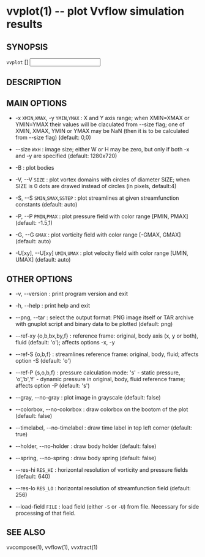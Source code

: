 vvplot(1) -- plot Vvflow simulation results
====

## SYNOPSIS

`vvplot` [<OPTIONS>] <INPUT> <TARGET>

## DESCRIPTION

## MAIN OPTIONS

  * -x `XMIN`,`XMAX`, -y `YMIN`,`YMAX` :
    X and Y axis range;
    when XMIN=XMAX or YMIN=YMAX their values will be claculated from --size flag;
    one of XMIN, XMAX, YMIN or YMAX may be NaN (then it is to be calculated from --size flag)
    (default: 0,0)

  * --size `W`x`H` :
    image size;
    either W or H may be zero, but only if both -x and -y are specified
    (default: 1280x720)

  * -B :
    plot bodies

  * -V, --V `SIZE` :
    plot vortex domains with circles of diameter SIZE;
    when SIZE is 0 dots are drawed instead of circles
    (in pixels, default:4)

  * -S, --S `SMIN`,`SMAX`,`SSTEP` :
    plot streamlines at given streamfunction constants
    (default: auto)

  * -P, --P `PMIN`,`PMAX` :
    plot pressure field with color range \[PMIN, PMAX\]
    (default: -1.5,1)

  * -G, --G `GMAX` :
    plot vorticity field with color range \[-GMAX, GMAX\]
    (default: auto)

  * -U[xy], --U[xy] `UMIN`,`UMAX` :
    plot velocity field with color range \[UMIN, UMAX\]
    (default: auto)

## OTHER OPTIONS

  * -v, --version :
    print program version and exit

  * -h, --help :
    print help and exit

  * --png, --tar :
    select the output format: PNG image itself or TAR archive
    with gnuplot script and binary data to be plotted
    (default: png)

  * --ref-xy {o,b,bx,by,f} :
    reference frame: original, body axis (x, y or both), fluid (default: 'o'); affects options -x, -y

  * --ref-S {o,b,f} :
    streamlines reference frame: original, body, fluid;
    affects option -S
    (default: 'o')

  * --ref-P {s,o,b,f} :
    pressure calculation mode:
    's' - static pressure,
    'o','b','f' - dynamic pressure in original, body, fluid reference frame;
    affects option -P
    (default: 's')

  * --gray, --no-gray :
    plot image in grayscale (default: false)

  * --colorbox, --no-colorbox :
    draw colorbox on the bootom of the plot (default: false)

  * --timelabel, --no-timelabel :
    draw time label in top left corner (default: true)

  * --holder, --no-holder :
    draw body holder (default: false)

  * --spring, --no-spring :
    draw body spring (default: false)

  * --res-hi `RES_HI` :
    horizontal resolution of vorticity and pressure fields (default: 640)

  * --res-lo `RES_LO` :
    horizontal resolution of streamfunction field (default: 256)

  * --load-field `FILE` :
    load field (either `-S` or `-U`) from file. Necessary for side
    processing of that field.


## SEE ALSO
  vvcompose(1), vvflow(1), vvxtract(1)

